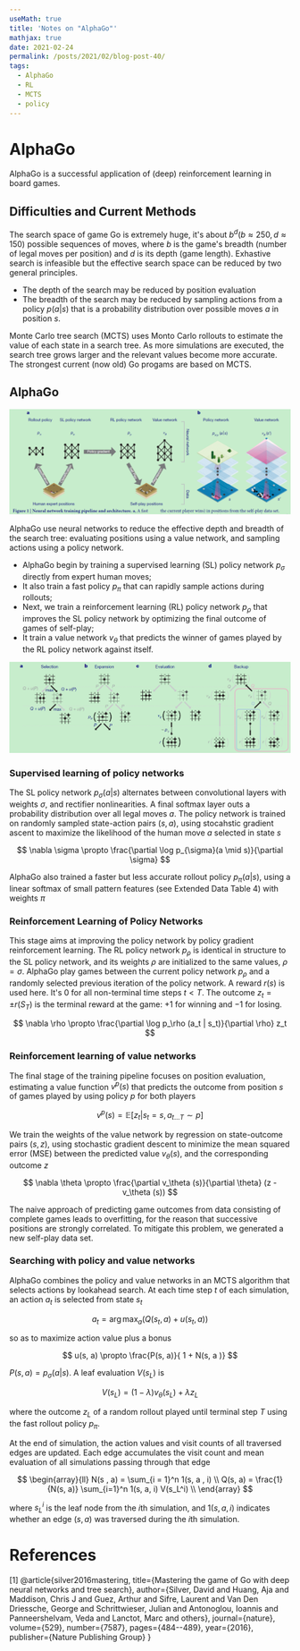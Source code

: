 ```yaml
---
useMath: true
title: 'Notes on "AlphaGo"'
mathjax: true
date: 2021-02-24
permalink: /posts/2021/02/blog-post-40/
tags:
  - AlphaGo
  - RL
  - MCTS
  - policy
---
```


# AlphaGo


<!-- more -->

AlphaGo is a successful application of (deep) reinforcement learning in board games. 

## Difficulties and Current Methods 

The search space of game Go is extremely huge, it's about $b^d (b \approx 250, d \approx 150)$ possible sequences of moves, where $b$ is the game's breadth (number of legal moves per position) and $d$ is its depth (game length). Exhastive search is infeasible but the effective search space can be reduced by two general principles. 

  - The depth of the search may be reduced by position evaluation 
  - The breadth of the search may be reduced by sampling actions from a policy $p(a | s)$ that is a probability distribution over possible moves $a$ in position $s$. 

Monte Carlo tree search (MCTS) uses Monto Carlo rollouts to estimate the value of each state in a search tree. As more simulations are executed, the search tree grows larger and the relevant values become more accurate. The strongest current (now old) Go progams are based on MCTS. 

## AlphaGo

![AlphaGo training pipeline and Architecture](/images/alphago.png)

AlphaGo use neural networks to reduce the effective depth and breadth of the search tree: evaluating positions using a value network, and sampling actions using a policy network. 

  - AlphaGo begin by training a supervised learning (SL) policy network $p_\sigma$ directly from expert human moves;
  - It also train a fast policy $p_\pi$ that can rapidly sample actions during rollouts;
  - Next, we train a reinforcement learning (RL) policy network $p_\rho$ that improves the SL policy network by optimizing the final outcome of games of self-play;
  - It train a value network $v_\theta$ that predicts the winner of games played by the RL policy network against itself. 

![Monte Carlo Tree Search in AlphaGo](/images/mcts.png)

### Supervised learning of policy networks 

The SL policy network $p_\sigma (a | s)$ alternates between convolutional layers with weights $\sigma$, and rectifier nonlinearities. A final softmax layer outs a probability distribution over all legal moves $a$. The policy network is trained on randomly sampled state-action pairs $(s, a)$, using stocahstic gradient ascent to maximize the likelihood of the human move $a$ selected in state $s$ 

$$
\nabla \sigma \propto \frac{\partial \log p_{\sigma}(a \mid s)}{\partial \sigma}
$$

AlphaGo also trained a faster but less accurate rollout policy $p_\pi (a|s)$, using a linear softmax of small pattern features (see Extended Data Table 4) with weights $\pi$

### Reinforcement Learning of Policy Networks 

This stage aims at improving the policy network by policy gradient reinforcement learning. The RL policy network $p_\rho$ is identical in structure to the SL policy network, and its weights $\rho$ are initialized to the same values, $\rho = \sigma$. AlphaGo play games between the current policy network $p_\rho$ and a randomly selected previous iteration of the policy network. A reward $r(s)$ is used here. It's $0$ for all non-terminal time steps $t < T$. The outcome $z_t = \pm r(S_T)$ is the terminal reward at the game: $+1$ for winning and $-1$ for losing. 

$$
\nabla \rho \propto \frac{\partial \log p_\rho (a_t | s_t)}{\partial \rho} z_t 
$$

### Reinforcement learning of value networks

The final stage of the training pipeline focuses on position evaluation, estimating a value function $v^p (s)$ that predicts the outcome from position $s$ of games played by using policy $p$ for both players 

$$
v^p (s) = \mathbb{E} [z_t | s_t = s, a_{t \ldots T} \sim p]
$$

We train the weights of the value network by regression on state-outcome pairs $(s, z)$, using stochastic gradient descent to minimize the mean squared error (MSE) between the predicted value $v_\theta (s)$, and the corresponding outcome $z$ 

$$
\nabla \theta \propto \frac{\partial v_\theta (s)}{\partial \theta} (z - v_\theta (s))
$$

The naive approach of predicting game outcomes from data consisting of complete games leads to overfitting, for the reason that successive positions are strongly correlated. To mitigate this problem, we generated a new self-play data set. 

### Searching with policy and value networks

AlphaGo combines the policy and value networks in an MCTS algorithm that selects actions by lookahead search. At each time step $t$ of each simulation, an action $a_t$ is selected from state $s_t$

$$
a_t = \arg \max_a (Q(s_t, a) + u (s_t, a))
$$

so as to maximize action value plus a bonus 

$$
u(s, a) \propto \frac{P(s, a)}{ 1 + N(s, a )} 
$$

$P(s, a ) = p_\sigma (a | s)$. A leaf evaluation $V(s_L)$ is 

$$
V(s_L) = (1 - \lambda ) v_\theta (s_L) + \lambda z_L
$$

where the outcome $z_L$ of a random rollout played until terminal step $T$ using the fast rollout policy $p_\pi$. 

At the end of simulation, the action values and visit counts of all traversed edges are updated. Each edge accumulates the visit count and mean evaluation of all simulations passing through that edge

$$
\begin{array}{ll}
N(s , a) = \sum_{i = 1}^n 1(s, a , i) \\
Q(s, a) = \frac{1}{N(s, a)} \sum_{i=1}^n 1(s, a, i) V(s_L^i) \\
\end{array}
$$

where $s_L^i$ is the leaf node from the $i$th simulation, and $1(s, a, i)$ indicates whether an edge $(s, a)$ was traversed during the $i$th simulation.

# References

<a id="1">[1]</a> 
@article{silver2016mastering,
  title={Mastering the game of Go with deep neural networks and tree search},
  author={Silver, David and Huang, Aja and Maddison, Chris J and Guez, Arthur and Sifre, Laurent and Van Den Driessche, George and Schrittwieser, Julian and Antonoglou, Ioannis and Panneershelvam, Veda and Lanctot, Marc and others},
  journal={nature},
  volume={529},
  number={7587},
  pages={484--489},
  year={2016},
  publisher={Nature Publishing Group}
}




